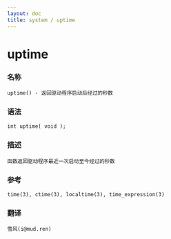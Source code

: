 ```yaml
---
layout: doc
title: system / uptime
---
```

# uptime

### 名称

    uptime() - 返回驱动程序启动后经过的秒数

### 语法

    int uptime( void );

### 描述

    函数返回驱动程序最近一次启动至今经过的秒数

### 参考

    time(3), ctime(3), localtime(3), time_expression(3)

### 翻译 ###

    雪风(i@mud.ren)
